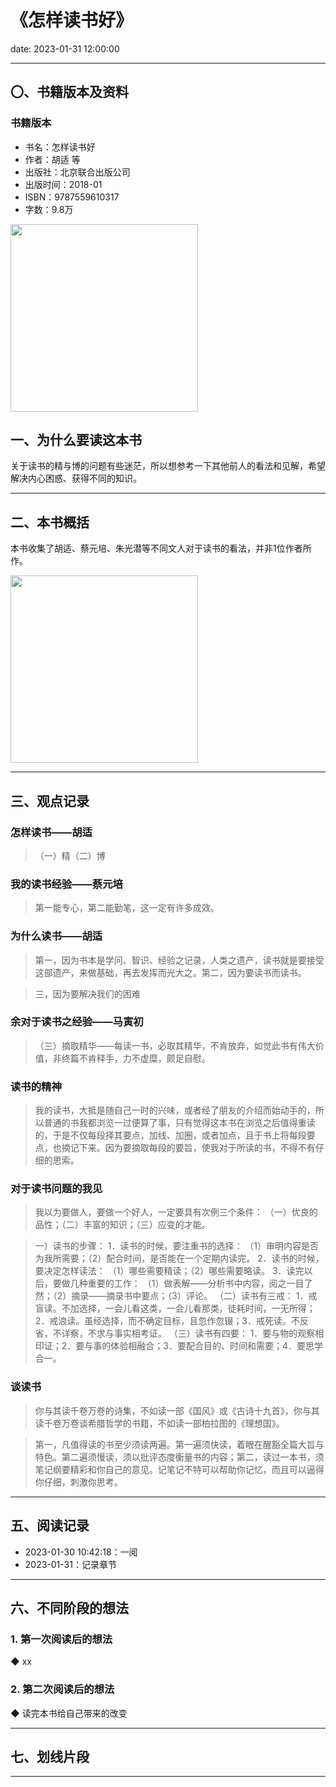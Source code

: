 # 《怎样读书好》

date: 2023-01-31 12:00:00

---

## 〇、书籍版本及资料

### 书籍版本

- 书名：怎样读书好
- 作者：胡适 等
- 出版社：北京联合出版公司
- 出版时间：2018-01
- ISBN：9787559610317
- 字数：9.8万

<img src="https://s1.ax1x.com/2023/01/31/pS0FGHx.png" height="300px"/>

## 一、为什么要读这本书

关于读书的精与博的问题有些迷茫，所以想参考一下其他前人的看法和见解，希望解决内心困惑、获得不同的知识。

---

## 二、本书概括

本书收集了胡适、蔡元培、朱光潜等不同文人对于读书的看法，并非1位作者所作。

<img src="https://s1.ax1x.com/2023/01/31/pS0FtUK.png" height="300px"/>

---

## 三、观点记录


### 怎样读书——胡适

> （一）精（二）博


### 我的读书经验——蔡元培

> 第一能专心，第二能勤笔，这一定有许多成效。

### 为什么读书——胡适

> 第一，因为书本是学问、智识、经验之记录，人类之遗产，读书就是要接受这部遗产，来做基础，再去发挥而光大之。第二，因为要读书而读书。

> 三，因为要解决我们的困难

### 余对于读书之经验——马寅初

> （三）摘取精华——每读一书，必取其精华，不肯放弃，如觉此书有伟大价值，非终篇不肯释手，力不虚糜，颇足自慰。

### 读书的精神

> 我的读书，大抵是随自己一时的兴味，或者经了朋友的介绍而始动手的，所以普通的书我都浏览一过便算了事，只有觉得这本书在浏览之后值得重读的，于是不仅每段择其要点，加线、加圈，或者加点，且于书上将每段要点，也摘记下来。因为要摘取每段的要旨，使我对于所读的书，不得不有仔细的思索。

### 对于读书问题的我见

> 我以为要做人，要做一个好人，一定要具有次例三个条件：
（一）优良的品性；（二）丰富的知识；（三）应变的才能。

> 一）读书的步骤：
1．读书的时候，要注重书的选择：
（1）审明内容是否为我所需要；（2）配合时间，是否能在一个定期内读完。
2．读书的时候，要决定怎样读法：
（1）哪些需要精读；（2）哪些需要略读。
3．读完以后，要做几种重要的工作：
（1）做表解——分析书中内容，阅之一目了然；（2）摘录——摘录书中要点；（3）评论。
（二）读书有三戒：
1．戒盲读。不加选择，一会儿看这类，一会儿看那类，徒耗时间，一无所得；2．戒浪读。虽经选择，而不确定目标，且忽作忽辍；3．戒死读。不反省，不详察，不求与事实相考证。
（三）读书有四要：
1．要与物的观察相印证；2．要与事的体验相融合；3．要配合目的、时间和需要；4．要思学合一。

### 谈读书

> 你与其读千卷万卷的诗集，不如读一部《国风》或《古诗十九首》，你与其读千卷万卷谈希腊哲学的书籍，不如读一部柏拉图的《理想国》。

> 第一，凡值得读的书至少须读两遍。第一遍须快读，着眼在醒豁全篇大旨与特色。第二遍须慢读，须以批评态度衡量书的内容；第二，读过一本书，须笔记纲要精彩和你自己的意见。记笔记不特可以帮助你记忆，而且可以逼得你仔细，刺激你思考。


---

## 五、阅读记录

- 2023-01-30 10:42:18：一阅
- 2023-01-31：记录章节

---


## 六、不同阶段的想法

### 1. 第一次阅读后的想法

◆ xx



### 2. 第二次阅读后的想法


◆ 读完本书给自己带来的改变

---

## 七、划线片段



---
